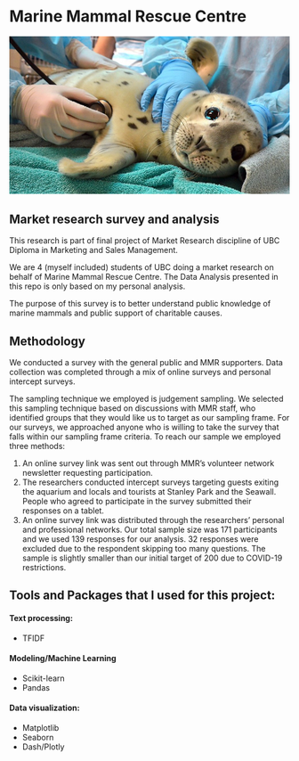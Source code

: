 # Marine Mammal Rescue Centre 

![Test Image 2](sea_pups.jpg)


## Market research survey and analysis


This research is part of final project of Market Research discipline of UBC Diploma in Marketing and Sales Management. 

We are 4 (myself included) students of UBC doing a market research on behalf of Marine Mammal Rescue Centre. 
The Data Analysis presented in this repo is only based on my  personal analysis. 

The purpose of this survey is to better understand public knowledge of marine mammals and public support of charitable causes.

## Methodology

We conducted a survey with the general public and MMR supporters. 
Data collection was completed through a mix of online surveys and personal intercept surveys. 

The sampling technique we employed is judgement sampling. We selected this sampling technique based on discussions with MMR staff, who identified groups that they would like us to target as our sampling frame. For our surveys, we approached anyone who is willing to take the survey that falls within our sampling frame criteria.
To reach our sample we employed three methods:
1) An online survey link was sent out through MMR’s volunteer network newsletter requesting participation. 
2) The researchers conducted intercept surveys targeting guests exiting the aquarium and locals and tourists at Stanley Park and the Seawall. People who agreed to participate in the survey submitted their responses on a tablet.
3) An online survey link was distributed through the researchers’ personal and professional networks.
Our total sample size was 171 participants and we used 139 responses for our analysis. 32 responses were excluded due to the respondent skipping too many questions. The sample is slightly smaller than our initial target of 200 due to COVID-19 restrictions. 


## Tools and Packages that I used for this project:


#### Text processing:
* TFIDF

#### Modeling/Machine Learning

* Scikit-learn
* Pandas

#### Data visualization:
* Matplotlib
* Seaborn
* Dash/Plotly





